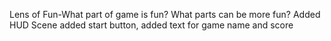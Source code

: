 Lens of Fun-What part of game is fun? What parts can be more fun?
Added HUD Scene
added start button, added text for game name and score